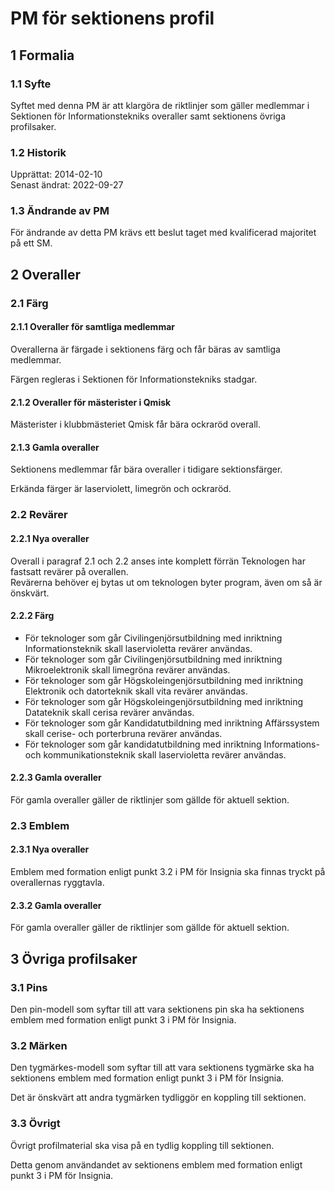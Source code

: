 # PM för sektionens profil

## 1 Formalia

### 1.1 Syfte

Syftet med denna PM är att klargöra de riktlinjer som gäller medlemmar i Sektionen för Informationstekniks overaller samt sektionens övriga profilsaker.

### 1.2 Historik

Upprättat: 2014-02-10  
Senast ändrat: 2022-09-27

### 1.3 Ändrande av PM

För ändrande av detta PM krävs ett beslut taget med kvalificerad majoritet på ett SM.

## 2 Overaller

### 2.1 Färg

#### 2.1.1 Overaller för samtliga medlemmar

Overallerna är färgade i sektionens färg och får bäras av samtliga medlemmar.

Färgen regleras i Sektionen för Informationstekniks stadgar.

#### 2.1.2 Overaller för mästerister i Qmisk

Mästerister i klubbmästeriet Qmisk får bära ockraröd overall.

#### 2.1.3 Gamla overaller

Sektionens medlemmar får bära overaller i tidigare sektionsfärger.

Erkända färger är laserviolett, limegrön och ockraröd.

### 2.2 Revärer

#### 2.2.1 Nya overaller

Overall i paragraf 2.1 och 2.2 anses inte komplett förrän Teknologen har fastsatt revärer på overallen.  
Revärerna behöver ej bytas ut om teknologen byter program, även om så är önskvärt.

#### 2.2.2 Färg

- För teknologer som går Civilingenjörsutbildning med inriktning Informationsteknik skall laservioletta revärer användas.  
- För teknologer som går Civilingenjörsutbildning med inriktning Mikroelektronik skall limegröna revärer användas.  
- För teknologer som går Högskoleingenjörsutbildning med inriktning Elektronik och datorteknik skall vita revärer användas.  
- För teknologer som går Högskoleingenjörsutbildning med inriktning Datateknik skall cerisa revärer användas.  
- För teknologer som går Kandidatutbildning med inriktning Affärssystem skall cerise- och porterbruna revärer användas.  
- För teknologer som går kandidatutbildning med inriktning Informations- och kommunikationsteknik skall laservioletta revärer användas.

#### 2.2.3 Gamla overaller

För gamla overaller gäller de riktlinjer som gällde för aktuell sektion.

### 2.3 Emblem

#### 2.3.1 Nya overaller

Emblem med formation enligt punkt 3.2 i PM för Insignia ska finnas tryckt på overallernas ryggtavla.

#### 2.3.2 Gamla overaller

För gamla overaller gäller de riktlinjer som gällde för aktuell sektion.

## 3 Övriga profilsaker

### 3.1 Pins

Den pin-modell som syftar till att vara sektionens pin ska ha sektionens emblem med formation enligt punkt 3 i PM för Insignia.

### 3.2 Märken

Den tygmärkes-modell som syftar till att vara sektionens tygmärke ska ha sektionens emblem med formation enligt punkt 3 i PM för Insignia.

Det är önskvärt att andra tygmärken tydliggör en koppling till sektionen.

### 3.3 Övrigt

Övrigt profilmaterial ska visa på en tydlig koppling till sektionen.

Detta genom användandet av sektionens emblem med formation enligt punkt 3 i PM för Insignia.
